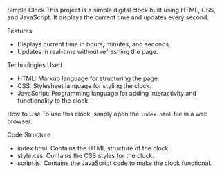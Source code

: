 Simple Clock
This project is a simple digital clock built using HTML, CSS, and JavaScript. It displays the current time and updates every second.

Features
- Displays current time in hours, minutes, and seconds.
- Updates in real-time without refreshing the page.

Technologies Used
- HTML: Markup language for structuring the page.
- CSS: Stylesheet language for styling the clock.
- JavaScript: Programming language for adding interactivity and functionality to the clock.

How to Use
To use this clock, simply open the `index.html` file in a web browser.

Code Structure
- index.html: Contains the HTML structure of the clock.
- style.css: Contains the CSS styles for the clock.
- script.js: Contains the JavaScript code to make the clock functional.
